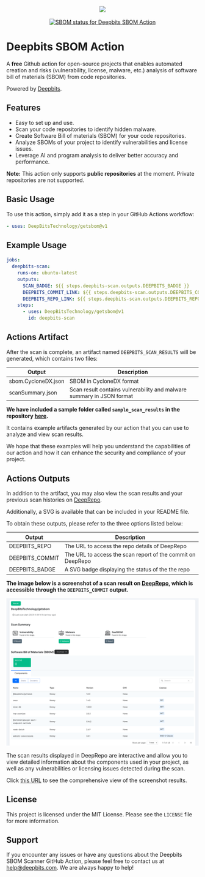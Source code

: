 <p align="center">
  <img src="https://cf-templates-199e8r5wvc06r-us-west-2.s3.us-west-2.amazonaws.com/deepbits-logo/logo@500w.png">
</p>

<p align="center">
  <a href="https://tools.deepbits.com/github/DeepBitsTechnology/getsbom"><img alt="SBOM status for Deepbits SBOM Action" src="https://api.deepbits.com/gh/DeepBitsTechnology/getsbom/badge"></a>
</p>

# Deepbits SBOM Action

A **free** Github action for open-source projects that enables automated creation and risks (vulnerability, license, malware, etc.) analysis of software bill of materials (SBOM) from code repositories.

Powered by [Deepbits](https://www.deepbits.com/).

## Features

- Easy to set up and use.
- Scan your code repositories to identify hidden malware.
- Create Software Bill of materials (SBOM) for your code repositories.
- Analyze SBOMs of your project to identify vulnerabilities and license issues.
- Leverage AI and program analysis to deliver better accuracy and performance.

**Note:** This action only supports **public repositories** at the moment. Private repositories are not supported.

## Basic Usage

To use this action, simply add it as a step in your GitHub Actions workflow:

```yaml
- uses: DeepBitsTechnology/getsbom@v1
```

## Example Usage

```yaml
jobs:
  deepbits-scan:
    runs-on: ubuntu-latest
    outputs:
      SCAN_BADGE: ${{ steps.deepbits-scan.outputs.DEEPBITS_BADGE }}
      DEEPBITS_COMMIT_LINK: ${{ steps.deepbits-scan.outputs.DEEPBITS_COMMIT }}
      DEEPBITS_REPO_LINK: ${{ steps.deepbits-scan.outputs.DEEPBITS_REPO }}
    steps:
      - uses: DeepBitsTechnology/getsbom@v1
        id: deepbits-scan
```

## Actions Artifact

After the scan is complete, an artifact named `DEEPBITS_SCAN_RESULTS` will be generated, which contains two files:

| Output              | Description                                                           |
| ------------------- | --------------------------------------------------------------------- |
| sbom.CycloneDX.json | SBOM in CycloneDX format                                              |
| scanSummary.json    | Scan result contains vulnerability and malware summary in JSON format |

**We have included a sample folder called `sample_scan_results` in the repository [here](./samples/DEEPBITS_SCAN_RESULTS/).**

It contains example artifacts generated by our action that you can use to analyze and view scan results.

We hope that these examples will help you understand the capabilities of our action and how it can enhance the security and compliance of your project.

## Actions Outputs

In addition to the artifact, you may also view the scan results and your previous scan histories on [DeepRepo](https://tools.deepbits.com/github).

Additionally, a SVG is available that can be included in your README file.

To obtain these outputs, please refer to the three options listed below:

| Output          | Description                                                 |
| --------------- | ----------------------------------------------------------- |
| DEEPBITS_REPO   | The URL to access the repo details of DeepRepo              |
| DEEPBITS_COMMIT | The URL to access the scan report of the commit on DeepRepo |
| DEEPBITS_BADGE  | A SVG badge displaying the status of the the repo           |

**The image below is a screenshot of a scan result on [DeepRepo](https://tools.deepbits.com/github), which is accessible through the `DEEPBITS_COMMIT` output.**

![Scan result on DeepRepo](./samples/deeprepo_scan_screenshots.png)

The scan results displayed in DeepRepo are interactive and allow you to view detailed information about the components used in your project, as well as any vulnerabilities or licensing issues detected during the scan.

Click [this URL](https://tools.deepbits.com/github/DeepBitsTechnology/getsbom/d29263777ef33157254ff4207ca00cedf0d537e1) to see the comprehensive view of the screenshot results.

## License

This project is licensed under the MIT License. Please see the `LICENSE` file for more information.

## Support

If you encounter any issues or have any questions about the Deepbits SBOM Scanner GitHub Action, please feel free to contact us at [help@deepbits.com](mailto:help@deepbits.com). We are always happy to help!
